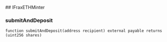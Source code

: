 ﻿﻿## IFraxETHMinter


### submitAndDeposit

```solidity
function submitAndDeposit(address recipient) external payable returns (uint256 shares)
```







